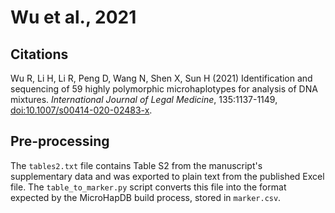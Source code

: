# Wu et al., 2021

## Citations

Wu R, Li H, Li R, Peng D, Wang N, Shen X, Sun H (2021) Identification and sequencing of 59 highly polymorphic microhaplotypes for analysis of DNA mixtures. *International Journal of Legal Medicine*, 135:1137-1149, [doi:10.1007/s00414-020-02483-x](https://doi.org/10.1007/s00414-020-02483-x).


## Pre-processing

The `tables2.txt` file contains Table S2 from the manuscript's supplementary data and was exported to plain text from the published Excel file.
The `table_to_marker.py` script converts this file into the format expected by the MicroHapDB build process, stored in `marker.csv`.
